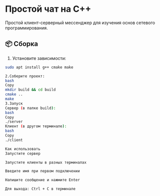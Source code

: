# Простой чат на C++

Простой клиент-серверный мессенджер для изучения основ сетевого программирования.

## 📦 Сборка

1. Установите зависимости:
```bash
sudo apt install g++ cmake make

2.Соберите проект:
bash
Copy
mkdir build && cd build
cmake ..
make
3.Запуск
Сервер (в папке build):
bash
Copy
./server
Клиент (в другом терминале):
bash
Copy
./client

Как использовать
Запустите сервер

Запустите клиенты в разных терминалах

Введите имя при первом подключении

Напишите сообщение и нажмите Enter

Для выхода: Ctrl + C в терминале
